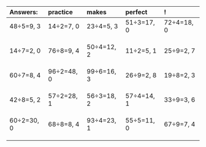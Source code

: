 | Answers: | practice | makes | perfect | ! |
| :--- | :--- | :--- | :--- | :--- |
| 48÷5=9, 3 | 14÷2=7, 0 | 23÷4=5, 3 | 51÷3=17, 0 | 72÷4=18, 0 | 
|   |   |   |   |   | 
|   |   |   |   |   | 
|   |   |   |   |   | 
| 14÷7=2, 0 | 76÷8=9, 4 | 50÷4=12, 2 | 11÷2=5, 1 | 25÷9=2, 7 | 
|   |   |   |   |   | 
|   |   |   |   |   | 
|   |   |   |   |   | 
| 60÷7=8, 4 | 96÷2=48, 0 | 99÷6=16, 3 | 26÷9=2, 8 | 19÷8=2, 3 | 
|   |   |   |   |   | 
|   |   |   |   |   | 
|   |   |   |   |   | 
| 42÷8=5, 2 | 57÷2=28, 1 | 56÷3=18, 2 | 57÷4=14, 1 | 33÷9=3, 6 | 
|   |   |   |   |   | 
|   |   |   |   |   | 
|   |   |   |   |   | 
| 60÷2=30, 0 | 68÷8=8, 4 | 93÷4=23, 1 | 55÷5=11, 0 | 67÷9=7, 4 | 
|   |   |   |   |   | 
|   |   |   |   |   | 
|   |   |   |   |   | 
